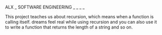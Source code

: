 ALX _ SOFTWARE ENGINEERING _ _ _ _

This project teaches us about recursion, which means when a function is calling itself. dreams feel real while using recursion and you can also use it to write a function that returns the length of a string and so on.
